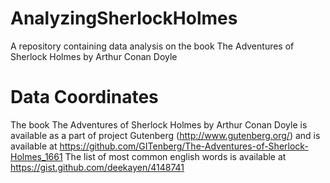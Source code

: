 # AnalyzingSherlockHolmes
A repository containing data analysis on the book The Adventures of Sherlock Holmes by Arthur Conan Doyle

# Data Coordinates
The book The Adventures of Sherlock Holmes by Arthur Conan Doyle is available as a part of project Gutenberg (http://www.gutenberg.org/) and is available at https://github.com/GITenberg/The-Adventures-of-Sherlock-Holmes_1661
The list of most common english words is available at https://gist.github.com/deekayen/4148741
